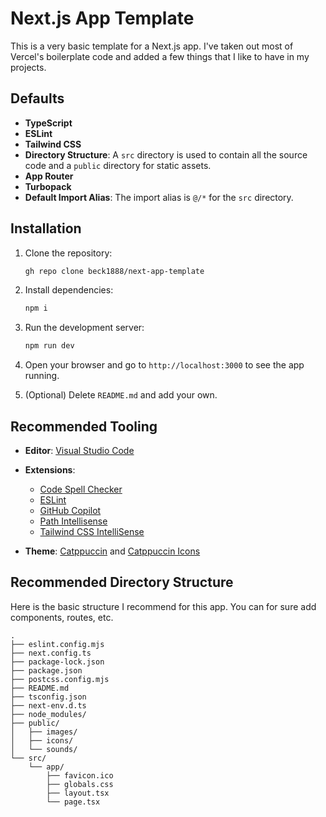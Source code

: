 # Next.js App Template
This is a very basic template for a Next.js app. I've taken out most of Vercel's boilerplate code and added a few things that I like to have in my projects.

## Defaults
- **TypeScript**
- **ESLint**
- **Tailwind CSS**
- **Directory Structure**: A `src` directory is used to contain all the source code and a `public` directory for static assets.
- **App Router**
- **Turbopack**
- **Default Import Alias**: The import alias is `@/*` for the `src` directory.

## Installation
1. Clone the repository:
   ```bash
   gh repo clone beck1888/next-app-template
    ```

2. Install dependencies:
    ```bash
    npm i
    ``` 

3. Run the development server:
    ```bash
    npm run dev
    ```

4. Open your browser and go to `http://localhost:3000` to see the app running.

5. (Optional) Delete `README.md` and add your own.

## Recommended Tooling
- **Editor**: [Visual Studio Code](https://code.visualstudio.com/)
- **Extensions**:

  - [Code Spell Checker](https://marketplace.visualstudio.com/items/?itemName=streetsidesoftware.code-spell-checker)
  - [ESLint](https://marketplace.visualstudio.com/items?itemName=dbaeumer.vscode-eslint)
  - [GitHub Copilot](https://marketplace.visualstudio.com/items?itemName=GitHub.copilot)
  - [Path Intellisense](https://marketplace.visualstudio.com/items/?itemName=christian-kohler.path-intellisense)
  - [Tailwind CSS IntelliSense](https://marketplace.visualstudio.com/items?itemName=bradlc.vscode-tailwindcss)

- **Theme**: [Catppuccin](https://marketplace.visualstudio.com/items/?itemName=Catppuccin.catppuccin-vsc) and [Catppuccin Icons](https://marketplace.visualstudio.com/items/?itemName=Catppuccin.catppuccin-vsc-icons)

## Recommended Directory Structure
Here is the basic structure I recommend for this app. You can for sure add components, routes, etc.

```
.
├── eslint.config.mjs
├── next.config.ts
├── package-lock.json
├── package.json
├── postcss.config.mjs
├── README.md
├── tsconfig.json
├── next-env.d.ts
├── node_modules/
├── public/
│   ├── images/
│   ├── icons/
│   └── sounds/
└── src/
    └── app/
        ├── favicon.ico
        ├── globals.css
        ├── layout.tsx
        └── page.tsx
```